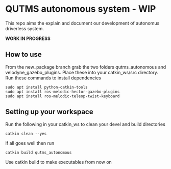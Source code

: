 # QUTMS autonomous system - WIP
This repo aims the explain and document our development of autonomus driverless system. 

__WORK IN PROGRESS__ 

## How to use
From the new_package branch grab the two folders qutms_autonomous and velodyne_gazebo_plugins. Place these into your catkin_ws/src directory.
Run these commands to install dependencies
```
sudo apt install python-catkin-tools
sudo apt install ros-melodic-hector-gazebo-plugins
sudo apt install ros-melodic-teleop-twist-keyboard
```

## Setting up your workspace
Run the following in your catkin_ws to clean your devel and build directories
```
catkin clean --yes
```
If all goes well then run
```
catkin build qutms_autonomous
```
Use catkin build to make executables from now on
